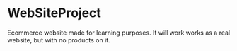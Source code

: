 # WebSiteProject
Ecommerce website made for learning purposes. It will work works as a real website, but with no products on it.
